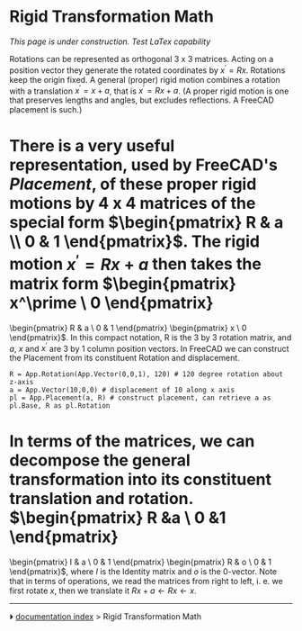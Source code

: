 # Rigid Transformation Math
*This page is under construction. Test LaTex capability*

Rotations can be represented as orthogonal 3 x 3 matrices. Acting on a position vector they generate the rotated coordinates by $x^\prime = Rx$. Rotations keep the origin fixed. A general (proper) rigid motion combines a rotation with a translation $x^\prime = x + a$, that is $x^\prime = Rx + a$. (A proper rigid motion is one that preserves lengths and angles, but excludes reflections. A FreeCAD placement is such.)

There is a very useful representation, used by FreeCAD\'s *Placement*, of these proper rigid motions by 4 x 4 matrices of the special form $\begin{pmatrix}
R & a \\
0 & 1
\end{pmatrix}$. The rigid motion $x^\prime = Rx + a$ then takes the matrix form $\begin{pmatrix}
x^\prime \\
0 
\end{pmatrix}
=
\begin{pmatrix}
R & a \\
0 & 1
\end{pmatrix}
\begin{pmatrix}
x \\
0
\end{pmatrix}$. In this compact notation, R is the 3 by 3 rotation matrix, and $a$, $x$ and $x^\prime$ are 3 by 1 column position vectors. In FreeCAD we can construct the Placement from its constituent Rotation and displacement.

    R = App.Rotation(App.Vector(0,0,1), 120) # 120 degree rotation about z-axis
    a = App.Vector(10,0,0) # displacement of 10 along x axis
    pl = App.Placement(a, R) # construct placement, can retrieve a as pl.Base, R as pl.Rotation

In terms of the matrices, we can decompose the general transformation into its constituent translation and rotation. $\begin{pmatrix}
R &a \\
0 &1 
\end{pmatrix}
=
\begin{pmatrix}
I & a \\
0 & 1
\end{pmatrix}
\begin{pmatrix}
R & o \\
0 & 1
\end{pmatrix}$, where $I$ is the Identity matrix and $o$ is the 0-vector. Note that in terms of operations, we read the matrices from right to left, i. e. we first rotate $x$, then we translate it $Rx + a\leftarrow Rx\leftarrow x$.



---
⏵ [documentation index](../README.md) > Rigid Transformation Math
